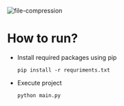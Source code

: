 ![file-compression](https://github.com/aratheunseen/python-mini-apps/assets/62181222/75bc51bd-328c-400b-bdff-6a2202c321d9)

# How to run?

- Install required packages using pip

      pip install -r requriments.txt

- Execute project

      python main.py
